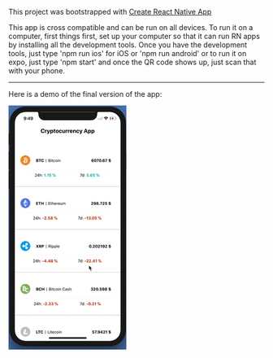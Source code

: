 This project was bootstrapped with [Create React Native App](https://facebook.github.io/react-native/blog/2017/03/13/introducing-create-react-native-app.html)

This app is cross compatible and can be run on all devices. To run it on a computer, first things first, set up your computer so that it can run RN apps by installing all the development tools. Once you have the development tools, just type 'npm run ios' for iOS or 'npm run android' or to run it on expo, just type 'npm start' and once the QR code shows up, just scan that with your phone.

***
Here is a demo of the final version of the app:

![Demo](https://github.com/SaadBenn/Crypto-Currency/blob/master/extra/Demo.gif)

